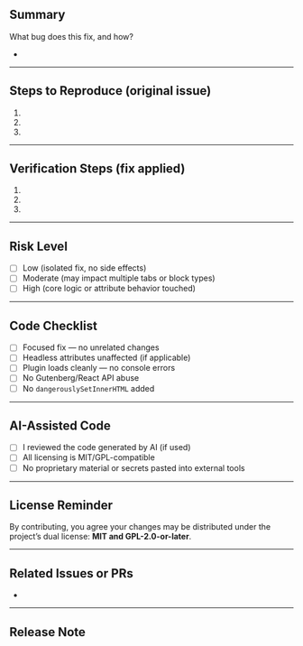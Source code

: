 <!-- Bugfix PR Template -->

## Summary

What bug does this fix, and how?

-

---

## Steps to Reproduce (original issue)

1.
2.
3.

---

## Verification Steps (fix applied)

1.
2.
3.

---

## Risk Level

- [ ] Low (isolated fix, no side effects)
- [ ] Moderate (may impact multiple tabs or block types)
- [ ] High (core logic or attribute behavior touched)

---

## Code Checklist

- [ ] Focused fix — no unrelated changes
- [ ] Headless attributes unaffected (if applicable)
- [ ] Plugin loads cleanly — no console errors
- [ ] No Gutenberg/React API abuse
- [ ] No `dangerouslySetInnerHTML` added

---

## AI-Assisted Code

- [ ] I reviewed the code generated by AI (if used)
- [ ] All licensing is MIT/GPL-compatible
- [ ] No proprietary material or secrets pasted into external tools

---

## License Reminder

By contributing, you agree your changes may be distributed under the project’s dual license: **MIT and GPL-2.0-or-later**.

---

## Related Issues or PRs

-

---

## Release Note

<!-- One line for the changelog -->
